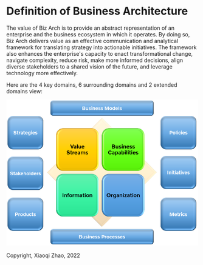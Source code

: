 # Definition of Business Architecture

The value of Biz Arch is to provide an abstract representation of an enterprise and the business ecosystem in which it operates. By doing so, Biz Arch delivers value as an effective communication and analytical framework for translating strategy into actionable initiatives. The framework also enhances the enterprise's capacity to enact transformational change, navigate complexity, reduce risk, make more informed decisions, align diverse stakeholders to a shared vision of the future, and leverage technology more effectively.

Here are the 4 key domains, 6 surrounding domains and 2 extended domains view:

![BA-Domains](BA-domains.png)

Copyright, Xiaoqi Zhao, 2022